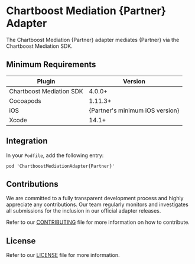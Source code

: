 # Chartboost Mediation {Partner} Adapter

The Chartboost Mediation {Partner} adapter mediates {Partner} via the Chartboost Mediation SDK.

## Minimum Requirements

| Plugin | Version |
| ------ | ------ |
| Chartboost Mediation SDK | 4.0.0+ |
| Cocoapods | 1.11.3+ |
| iOS | {Partner's minimum iOS version} |
| Xcode | 14.1+ |

## Integration

In your `Podfile`, add the following entry:
```
pod 'ChartboostMediationAdapter{Partner}'
```

## Contributions

We are committed to a fully transparent development process and highly appreciate any contributions. Our team regularly monitors and investigates all submissions for the inclusion in our official adapter releases.

Refer to our [CONTRIBUTING]({adapter-repository-url}/blob/main/CONTRIBUTING.md) file for more information on how to contribute.

## License

Refer to our [LICENSE]({adapter-repository-url}/blob/main/LICENSE.md) file for more information.